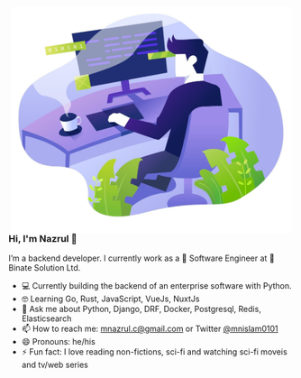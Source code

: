 <img align="right" src="https://github.com/mnislam01/mnislam01/blob/master/illustration.jpg" width=500px height=400px/>

### Hi, I'm Nazrul 👋

I’m a backend developer. I currently work as a :rocket: Software Engineer at :office: Binate Solution Ltd.

- :computer: Currently building the backend of an enterprise software with Python.
- 🤓 Learning Go, Rust, JavaScript, VueJs, NuxtJs
- 💬 Ask me about Python, Django, DRF, Docker, Postgresql, Redis, Elasticsearch
- 📫 How to reach me: mnazrul.c@gmail.com or Twitter [@mnislam0101](twitter.com/mnislam01)
- 😄 Pronouns: he/his
- ⚡ Fun fact: I love reading non-fictions, sci-fi and watching sci-fi moveis and tv/web series
